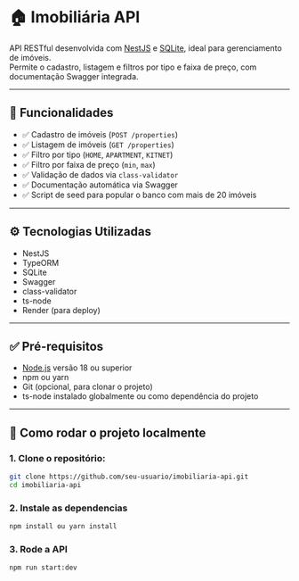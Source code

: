 # 🏠 Imobiliária API

API RESTful desenvolvida com [NestJS](https://nestjs.com/) e [SQLite](https://www.sqlite.org/), ideal para gerenciamento de imóveis.  
Permite o cadastro, listagem e filtros por tipo e faixa de preço, com documentação Swagger integrada.

---

## 🚀 Funcionalidades

- ✅ Cadastro de imóveis (`POST /properties`)
- ✅ Listagem de imóveis (`GET /properties`)
- ✅ Filtro por tipo (`HOME`, `APARTMENT`, `KITNET`)
- ✅ Filtro por faixa de preço (`min`, `max`)
- ✅ Validação de dados via `class-validator`
- ✅ Documentação automática via Swagger
- ✅ Script de seed para popular o banco com mais de 20 imóveis

---

## ⚙️ Tecnologias Utilizadas

- NestJS
- TypeORM
- SQLite
- Swagger
- class-validator
- ts-node
- Render (para deploy)

---

## ✅ Pré-requisitos

- [Node.js](https://nodejs.org/) versão 18 ou superior
- npm ou yarn
- Git (opcional, para clonar o projeto)
- ts-node instalado globalmente ou como dependência do projeto

---

## 🧪 Como rodar o projeto localmente

### 1. Clone o repositório:

```bash
git clone https://github.com/seu-usuario/imobiliaria-api.git
cd imobiliaria-api
```

### 2. Instale as dependencias
```bash
npm install ou yarn install
```

### 3. Rode a API
```bash
npm run start:dev
```